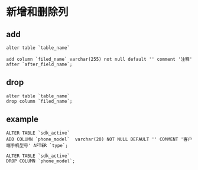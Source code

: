 # 新增和删除列

## add

```
alter table `table_name`

add column `filed_name` varchar(255) not null default '' comment '注释' after `after_field_name`; 
```

## drop

```
alter table `table_name`
drop column `filed_name`;
```

## example

```
ALTER TABLE `sdk_active`
ADD COLUMN `phone_model`  varchar(20) NOT NULL DEFAULT '' COMMENT '客户端手机型号' AFTER `type`;
```

```
ALTER TABLE `sdk_active`
DROP COLUMN `phone_model`;
```

